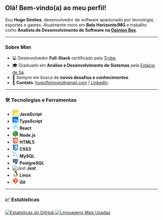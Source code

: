 ## Olá! Bem-vindo(a) ao meu perfil!

Sou **Hugo Simões**, desenvolvedor de software apaixonado por tecnologia, esportes e games. Atualmente moro em **Belo Horizonte/MG** e trabalho como **Analista de Desenvolvimento de Software na [Opinion Box](https://www.opinionbox.com/)**.

---

### Sobre Mim
- 💻 Desenvolvedor **Full-Stack** certificado pela [Trybe](https://www.betrybe.com/).
- 🎓 Graduado em **Análise e Desenvolvimento de Sistemas** pela [Estácio de Sá](https://estacio.br/).
- 🚀 Sempre em busca de **novos desafios e conhecimentos**.
- 📩 **Contato**: hugolfsimoes@gmail.com | [LinkedIn](https://www.linkedin.com/in/hugo-simoes-ti/).

---

### 🛠️ Tecnologias e Ferramentas

- <img src="https://raw.githubusercontent.com/devicons/devicon/master/icons/javascript/javascript-plain.svg" alt="JavaScript" width="20" height="20"/> **JavaScript**
- <img src="https://raw.githubusercontent.com/devicons/devicon/master/icons/typescript/typescript-original.svg" alt="TypeScript" width="20" height="20"/> **TypeScript**
- <img src="https://raw.githubusercontent.com/devicons/devicon/master/icons/react/react-original.svg" alt="React" width="20" height="20"/> **React**
- <img src="https://raw.githubusercontent.com/devicons/devicon/master/icons/nodejs/nodejs-original.svg" alt="Node.js" width="20" height="20"/> **Node.js**
- <img src="https://raw.githubusercontent.com/devicons/devicon/master/icons/html5/html5-original.svg" alt="HTML5" width="20" height="20"/> **HTML5**
- <img src="https://raw.githubusercontent.com/devicons/devicon/master/icons/css3/css3-original.svg" alt="CSS3" width="20" height="20"/> **CSS3**
- <img src="https://raw.githubusercontent.com/devicons/devicon/master/icons/mysql/mysql-original.svg" alt="MySQL" width="20" height="20"/> **MySQL**
- <img src="https://raw.githubusercontent.com/devicons/devicon/master/icons/postgresql/postgresql-original.svg" alt="PostgreSQL" width="20" height="20"/> **PostgreSQL**
- <img src="https://www.vectorlogo.zone/logos/jestjsio/jestjsio-icon.svg" alt="Jest" width="20" height="20"/> **Jest**
- <img src="https://raw.githubusercontent.com/devicons/devicon/master/icons/linux/linux-original.svg" alt="Linux" width="20" height="20"/> **Linux**
- <img src="https://raw.githubusercontent.com/devicons/devicon/master/icons/git/git-original.svg" alt="Git" width="20" height="20"/> **Git**

---

### 📈 Estatísticas
<a href="https://github-readme-stats.vercel.app/api?username=hugolfsimoes&count_private=true&show_icons=true&theme=vision-friendly-dark">
  <img align="center" src="https://github-readme-stats.vercel.app/api?username=hugolfsimoes&count_private=true&show_icons=true&theme=vision-friendly-dark" alt="Estatísticas do GitHub" />
</a>
<a href="https://github-readme-stats.vercel.app/api/top-langs/?username=hugolfsimoes&layout=compact&theme=vision-friendly-dark">
  <img align="center" src="https://github-readme-stats.vercel.app/api/top-langs/?username=hugolfsimoes&layout=compact&theme=vision-friendly-dark" alt="Linguagens Mais Usadas" />
</a>
